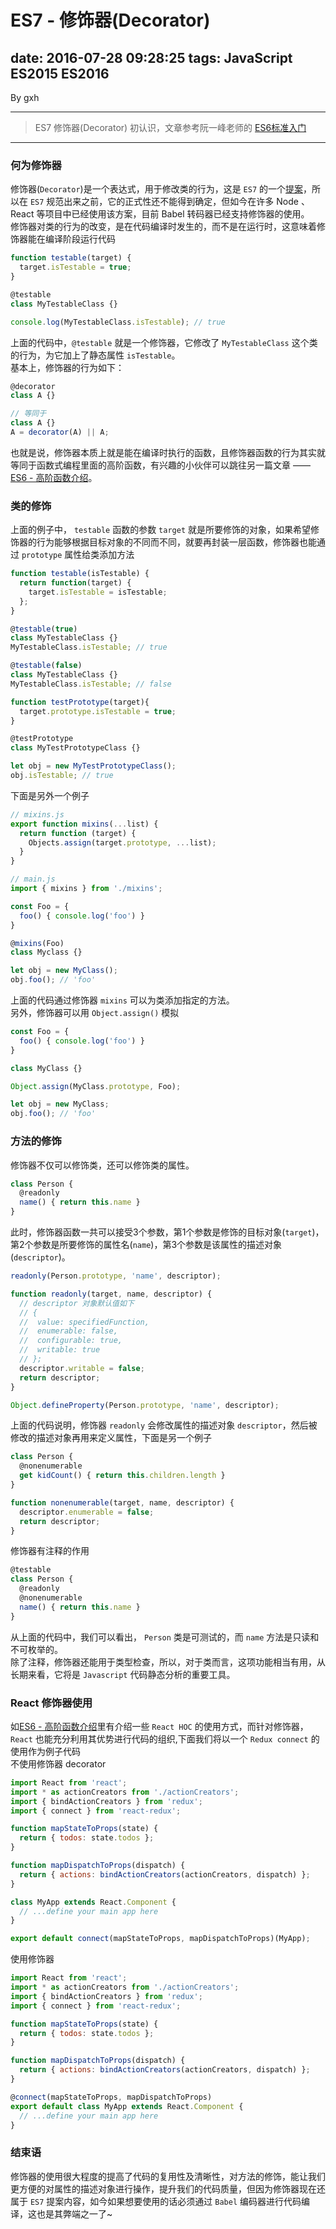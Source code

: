 # ES7 - 修饰器(Decorator)
date: 2016-07-28 09:28:25
tags: JavaScript ES2015 ES2016
---

By gxh

-------

> ES7 修饰器(Decorator) 初认识，文章参考阮一峰老师的 [ES6标准入门](http://es6.ruanyifeng.com/)

-------

### 何为修饰器
修饰器(`Decorator`)是一个表达式，用于修改类的行为，这是 `ES7` 的一个[提案](https://github.com/wycats/javascript-decorators)，所以在 `ES7` 规范出来之前，它的正式性还不能得到确定，但如今在许多 Node 、React 等项目中已经使用该方案，目前 Babel 转码器已经支持修饰器的使用。  
修饰器对类的行为的改变，是在代码编译时发生的，而不是在运行时，这意味着修饰器能在编译阶段运行代码
```javascript
function testable(target) {
  target.isTestable = true;
}

@testable
class MyTestableClass {}

console.log(MyTestableClass.isTestable); // true
```
上面的代码中，`@testable` 就是一个修饰器，它修改了 `MyTestableClass` 这个类的行为，为它加上了静态属性 `isTestable`。  
基本上，修饰器的行为如下：
```javascript
@decorator
class A {}

// 等同于
class A {}
A = decorator(A) || A;
```
也就是说，修饰器本质上就是能在编译时执行的函数，且修饰器函数的行为其实就等同于函数式编程里面的高阶函数，有兴趣的小伙伴可以跳往另一篇文章 —— [ES6 - 高阶函数介绍](https://github.com/gu-xionghong/iCoding/blob/master/2016/函数式编程/ES6的高阶函数.md)。

### 类的修饰
上面的例子中， `testable` 函数的参数 `target` 就是所要修饰的对象，如果希望修饰器的行为能够根据目标对象的不同而不同，就要再封装一层函数，修饰器也能通过 `prototype` 属性给类添加方法
```javascript
function testable(isTestable) {
  return function(target) {
    target.isTestable = isTestable;
  };
}

@testable(true)
class MyTestableClass {}
MyTestableClass.isTestable; // true

@testable(false)
class MyTestableClass {}
MyTestableClass.isTestable; // false

function testPrototype(target){
  target.prototype.isTestable = true;
}

@testPrototype
class MyTestPrototypeClass {}

let obj = new MyTestPrototypeClass();
obj.isTestable; // true
```
下面是另外一个例子
```javascript
// mixins.js
export function mixins(...list) {
  return function (target) {
    Objects.assign(target.prototype, ...list);
  }
}

// main.js
import { mixins } from './mixins';

const Foo = {
  foo() { console.log('foo') }
}

@mixins(Foo)
class Myclass {}

let obj = new MyClass();
obj.foo(); // 'foo'
```
上面的代码通过修饰器 `mixins` 可以为类添加指定的方法。  
另外，修饰器可以用 `Object.assign()` 模拟
```javascript
const Foo = {
  foo() { console.log('foo') }
}

class MyClass {}

Object.assign(MyClass.prototype, Foo);

let obj = new MyClass;
obj.foo(); // 'foo'
```

### 方法的修饰
修饰器不仅可以修饰类，还可以修饰类的属性。
```javascript
class Person {
  @readonly
  name() { return this.name }
}
```
此时，修饰器函数一共可以接受3个参数，第1个参数是修饰的目标对象(`target`)，第2个参数是所要修饰的属性名(`name`)，第3个参数是该属性的描述对象(`descriptor`)。
```javascript
readonly(Person.prototype, 'name', descriptor);

function readonly(target, name, descriptor) {
  // descriptor 对象默认值如下
  // {
  //  value: specifiedFunction,
  //  enumerable: false,
  //  configurable: true,
  //  writable: true
  // };
  descriptor.writable = false;
  return descriptor;
}

Object.defineProperty(Person.prototype, 'name', descriptor);
```
上面的代码说明，修饰器 `readonly` 会修改属性的描述对象 `descriptor`，然后被修改的描述对象再用来定义属性，下面是另一个例子
```javascript
class Person {
  @nonenumerable
  get kidCount() { return this.children.length }
}

function nonenumerable(target, name, descriptor) {
  descriptor.enumerable = false;
  return descriptor;
}
```
修饰器有注释的作用
```javascript
@testable
class Person {
  @readonly
  @nonenumerable
  name() { return this.name }
}
```
从上面的代码中，我们可以看出， `Person` 类是可测试的，而 `name` 方法是只读和不可枚举的。  
除了注释，修饰器还能用于类型检查，所以，对于类而言，这项功能相当有用，从长期来看，它将是 `Javascript` 代码静态分析的重要工具。

### React 修饰器使用
如[ES6 - 高阶函数介绍](https://github.com/gu-xionghong/iCoding/blob/master/2016/函数式编程/ES6的高阶函数.md)里有介绍一些 `React HOC` 的使用方式，而针对修饰器，`React` 也能充分利用其优势进行代码的组织,下面我们将以一个 `Redux connect` 的使用作为例子代码  
不使用修饰器 decorator

```javascript
import React from 'react';
import * as actionCreators from './actionCreators';
import { bindActionCreators } from 'redux';
import { connect } from 'react-redux';

function mapStateToProps(state) {
  return { todos: state.todos };
}

function mapDispatchToProps(dispatch) {
  return { actions: bindActionCreators(actionCreators, dispatch) };
}

class MyApp extends React.Component {
  // ...define your main app here
}

export default connect(mapStateToProps, mapDispatchToProps)(MyApp);
```
使用修饰器
```javascript
import React from 'react';
import * as actionCreators from './actionCreators';
import { bindActionCreators } from 'redux';
import { connect } from 'react-redux';

function mapStateToProps(state) {
  return { todos: state.todos };
}

function mapDispatchToProps(dispatch) {
  return { actions: bindActionCreators(actionCreators, dispatch) };
}

@connect(mapStateToProps, mapDispatchToProps)
export default class MyApp extends React.Component {
  // ...define your main app here
}
```

### 结束语
修饰器的使用很大程度的提高了代码的复用性及清晰性，对方法的修饰，能让我们更方便的对属性的描述对象进行操作，提升我们的代码质量，但因为修饰器现在还属于 `ES7` 提案内容，如今如果想要使用的话必须通过 `Babel` 编码器进行代码编译，这也是其弊端之一了~
